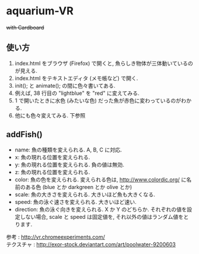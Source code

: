 # aquarium-VR
~~with Cardboard~~
## 使い方
1. index.html をブラウザ (Firefox) で開くと, 魚らしき物体が三体動いているのが見える.
2. index.html をテキストエディタ (メモ帳など) で開く.
3. init(); と animate(); の間に色々書いてある.
4. 例えば, 38 行目の "lightblue" を "red" に変えてみる.
5. 1 で開いたときに水色 (みたいな色) だった魚が赤色に変わっているのがわかる.
6. 他にも色々変えてみる. 下参照

## addFish()
- name: 魚の種類を変えられる. A, B, C に対応.
- x: 魚の現れる位置を変えられる. 
- y: 魚の現れる位置を変えられる. 負の値は無効.
- z: 魚の現れる位置を変えられる. 
- color: 魚の色を変えられる. 変えられる色は, http://www.colordic.org/ に名前のある色 (blue とか darkgreen とか olive とか)
- scale: 魚の大きさを変えられる. 大きいほど魚も大きくなる. 
- speed: 魚の泳ぐ速さを変えられる. 大きいほど速い. 
- direction: 魚の泳ぐ向きを変えられる. X か Y のどちらか.
それぞれの値を設定しない場合, scale と speed は固定値を, それ以外の値はランダム値をとります. 

参考 : http://vr.chromeexperiments.com/  
テクスチャ : http://exor-stock.deviantart.com/art/poolwater-9200603
